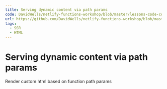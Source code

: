 ```yaml
---
title: Serving dynamic content via path params
code: DavidWells/netlify-functions-workshop/blob/master/lessons-code-complete/core-concepts/2-dynamic-content/functions/using-path.js
url: https://github.com/DavidWells/netlify-functions-workshop/blob/master/lessons-code-complete/core-concepts/2-dynamic-content/
tags: 
  - SSR
  - HTML
---
```


# Serving dynamic content via path params

Render custom html based on function path params

